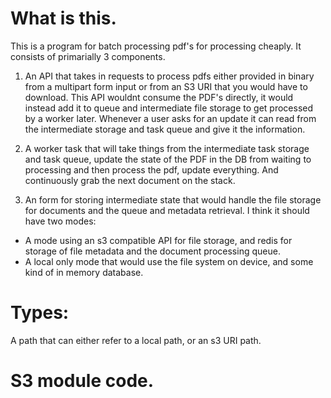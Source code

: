 # What is this.

This is a program for batch processing pdf's for processing cheaply. It consists of primarially 3 components.

1. An API that takes in requests to process pdfs either provided in binary from a multipart form input or from an S3 URI that you would have to download. This API wouldnt consume the PDF's directly, it would instead add it to queue and intermediate file storage to get processed by a worker later. Whenever a user asks for an update it can read from the intermediate storage and task queue and give it the information.


2. A worker task that will take things from the intermediate task storage and task queue, update the state of the PDF in the DB from waiting to processing and then process the pdf, update everything. And continuously grab the next document on the stack.

3. An form for storing intermediate state that would handle the file storage for documents and the queue and metadata retrieval. I think it should have two modes:

- A mode using an s3 compatible API for file storage, and redis for storage of file metadata and the document processing queue.
- A local only mode that would use the file system on device, and some kind of in memory database.


# Types: 

A path that can either refer to a local path, or an s3 URI path.


# S3 module code.


